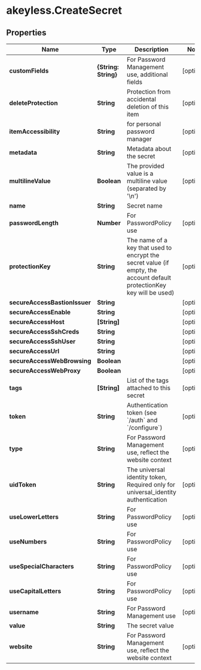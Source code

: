 # akeyless.CreateSecret

## Properties

Name | Type | Description | Notes
------------ | ------------- | ------------- | -------------
**customFields** | **{String: String}** | For Password Management use, additional fields | [optional] 
**deleteProtection** | **String** | Protection from accidental deletion of this item | [optional] 
**itemAccessibility** | **String** | for personal password manager | [optional] 
**metadata** | **String** | Metadata about the secret | [optional] 
**multilineValue** | **Boolean** | The provided value is a multiline value (separated by &#39;\\n&#39;) | [optional] 
**name** | **String** | Secret name | 
**passwordLength** | **Number** | For PasswordPolicy use | [optional] 
**protectionKey** | **String** | The name of a key that used to encrypt the secret value (if empty, the account default protectionKey key will be used) | [optional] 
**secureAccessBastionIssuer** | **String** |  | [optional] 
**secureAccessEnable** | **String** |  | [optional] 
**secureAccessHost** | **[String]** |  | [optional] 
**secureAccessSshCreds** | **String** |  | [optional] 
**secureAccessSshUser** | **String** |  | [optional] 
**secureAccessUrl** | **String** |  | [optional] 
**secureAccessWebBrowsing** | **Boolean** |  | [optional] 
**secureAccessWebProxy** | **Boolean** |  | [optional] 
**tags** | **[String]** | List of the tags attached to this secret | [optional] 
**token** | **String** | Authentication token (see &#x60;/auth&#x60; and &#x60;/configure&#x60;) | [optional] 
**type** | **String** | For Password Management use, reflect the website context | [optional] 
**uidToken** | **String** | The universal identity token, Required only for universal_identity authentication | [optional] 
**useLowerLetters** | **String** | For PasswordPolicy use | [optional] 
**useNumbers** | **String** | For PasswordPolicy use | [optional] 
**useSpecialCharacters** | **String** | For PasswordPolicy use | [optional] 
**useCapitalLetters** | **String** | For PasswordPolicy use | [optional] 
**username** | **String** | For Password Management use | [optional] 
**value** | **String** | The secret value | 
**website** | **String** | For Password Management use, reflect the website context | [optional] 


